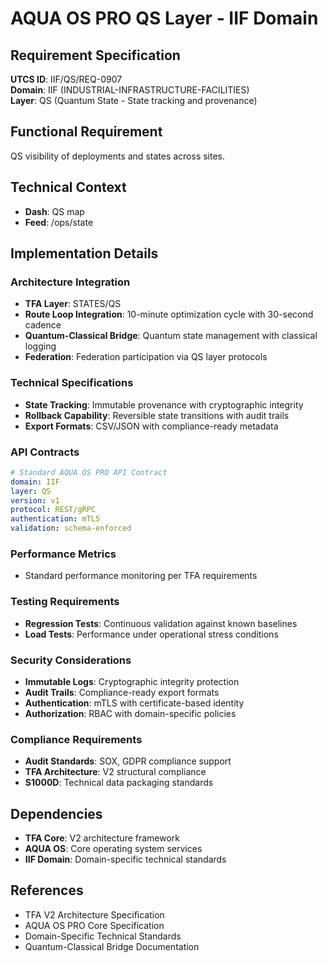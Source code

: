 # AQUA OS PRO QS Layer - IIF Domain

## Requirement Specification

**UTCS ID**: IIF/QS/REQ-0907  
**Domain**: IIF (INDUSTRIAL-INFRASTRUCTURE-FACILITIES)  
**Layer**: QS (Quantum State - State tracking and provenance)  

## Functional Requirement

QS visibility of deployments and states across sites.

## Technical Context

- **Dash**: QS map
- **Feed**: /ops/state


## Implementation Details

### Architecture Integration
- **TFA Layer**: STATES/QS
- **Route Loop Integration**: 10-minute optimization cycle with 30-second cadence
- **Quantum-Classical Bridge**: Quantum state management with classical logging
- **Federation**: Federation participation via QS layer protocols

### Technical Specifications

- **State Tracking**: Immutable provenance with cryptographic integrity
- **Rollback Capability**: Reversible state transitions with audit trails
- **Export Formats**: CSV/JSON with compliance-ready metadata

### API Contracts


```yaml
# Standard AQUA OS PRO API Contract
domain: IIF
layer: QS
version: v1
protocol: REST/gRPC
authentication: mTLS
validation: schema-enforced
```

### Performance Metrics

- Standard performance monitoring per TFA requirements

### Testing Requirements

- **Regression Tests**: Continuous validation against known baselines
- **Load Tests**: Performance under operational stress conditions

### Security Considerations

- **Immutable Logs**: Cryptographic integrity protection
- **Audit Trails**: Compliance-ready export formats
- **Authentication**: mTLS with certificate-based identity
- **Authorization**: RBAC with domain-specific policies

### Compliance Requirements

- **Audit Standards**: SOX, GDPR compliance support
- **TFA Architecture**: V2 structural compliance
- **S1000D**: Technical data packaging standards

## Dependencies

- **TFA Core**: V2 architecture framework
- **AQUA OS**: Core operating system services
- **IIF Domain**: Domain-specific technical standards

## References

- TFA V2 Architecture Specification
- AQUA OS PRO Core Specification
- Domain-Specific Technical Standards
- Quantum-Classical Bridge Documentation
